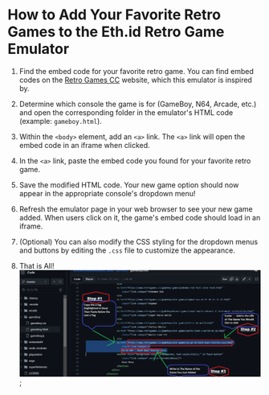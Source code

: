 # How to Add Your Favorite Retro Games to the Eth.id Retro Game Emulator

1. Find the embed code for your favorite retro game. You can find embed codes on the [Retro Games CC](https://www.retrogames.cc/) website, which this emulator is inspired by.

2. Determine which console the game is for (GameBoy, N64, Arcade, etc.) and open the corresponding folder in the emulator's HTML code (example: `gameboy.html`).

3. Within the `<body>` element, add an `<a>` link. The `<a>` link will open the embed code in an iframe when clicked.

4. In the `<a>` link, paste the embed code you found for your favorite retro game.

5. Save the modified HTML code. Your new game option should now appear in the appropriate console's dropdown menu!

6. Refresh the emulator page in your web browser to see your new game added. When users click on it, the game's embed code should load in an iframe.

7. (Optional) You can also modify the CSS styling for the dropdown menus and buttons by editing the `.css` file to customize the appearance.

8. That is All!
   &nbsp;
   <br>
   ![ScreenShot](/ScreenShotAddGames.png)<br>;
   <br>
